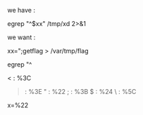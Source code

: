 we have : 

egrep "^$xx" /tmp/xd 2>&1

we want : 

xx=";getflag > /var/tmp/flag

egrep "^

< : %3C
> : %3E
" : %22
; : %3B
$ : %24
\ : %5C

x=%22